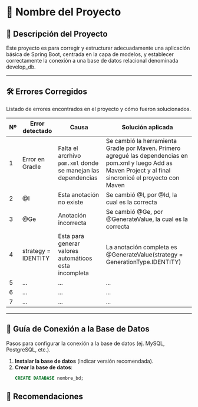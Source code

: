 # 📌 Nombre del Proyecto

## 📝 Descripción del Proyecto
Este proyecto es para corregir y estructurar adecuadamente
una aplicación básica de Spring Boot, centrada en la capa de modelos, y establecer
correctamente la conexión a una base de datos relacional denominada develop_db.

---

## 🛠️ Errores Corregidos
Listado de errores encontrados en el proyecto y cómo fueron solucionados.

| Nº | Error detectado     | Causa                                                         | Solución aplicada                                                                                                                                               |
|----|---------------------|---------------------------------------------------------------|-----------------------------------------------------------------------------------------------------------------------------------------------------------------|
| 1  | Error en Gradle     | Falta el arcrhivo `pom.xml` donde se manejan las dependencias | Se cambió la herramienta Gradle por Maven. Primero agregué las dependencias en pom.xml y luego Add as Maven Project y al final sincronicé el proyecto con Maven |
| 2  | @I                  | Esta anotación no existe                                      | Se cambió @I, por @Id, la cual es la correcta                                                                                                                   |
| 3  | @Ge                 | Anotación incorrecta                                          | Se cambió @Ge, por @GenerateValue, la cual es la correcta                                                                                                       |
| 4  | strategy = IDENTITY | Esta para generar valores automáticos esta incompleta         | La anotación completa es @GenerateValue(strategy = GenerationType.IDENTITY)                                                                                     |
| 5  | ...                 | ...                                                           | ...                                                                                                                                                             |
| 6  | ...                 | ...                                                           | ...                                                                                                                                                             |
| 7  | ...                 | ...                                                           | ...                                                                                                                                                             |



---

## 🔌 Guía de Conexión a la Base de Datos
Pasos para configurar la conexión a la base de datos (ej. MySQL, PostgreSQL, etc.).

1. **Instalar la base de datos** (indicar versión recomendada).
2. **Crear la base de datos**:
   ```sql
   CREATE DATABASE nombre_bd;


## 📝 Recomendaciones 